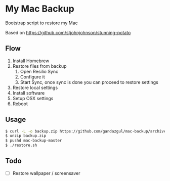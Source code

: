 # My Mac Backup

Bootstrap script to restore my Mac

Based on https://github.com/stjohnjohnson/stunning-potato

## Flow

1. Install Homebrew
2. Restore files from backup
    1. Open Resilio Sync
    2. Configure it
    3. Start Sync, once sync is done you can proceed to restore settings
3. Restore local settings
4. Install software
5. Setup OSX settings
6. Reboot

## Usage

```bash
$ curl -L -o backup.zip https://github.com/gandazgul/mac-backup/archive/master.zip
$ unzip backup.zip
$ pushd mac-backup-master
$ ./restore.sh
```

## Todo

- [ ] Restore wallpaper / screensaver

